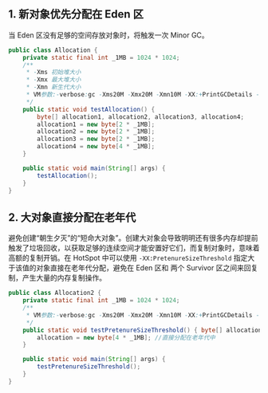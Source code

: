 ## 1. 新对象优先分配在 Eden 区

当 Eden 区没有足够的空间存放对象时，将触发一次 Minor GC。

```java
public class Allocation {
    private static final int _1MB = 1024 * 1024;
    /**
     * -Xms 初始堆大小
     * -Xmx 最大堆大小
     * -Xmn 新生代大小
     * VM参数:-verbose:gc -Xms20M -Xmx20M -Xmn10M -XX:+PrintGCDetails -XX:SurvivorRatio=8
     */
    public static void testAllocation() {
        byte[] allocation1, allocation2, allocation3, allocation4;
        allocation1 = new byte[2 * _1MB];
        allocation2 = new byte[2 * _1MB];
        allocation3 = new byte[2 * _1MB];
        allocation4 = new byte[4 * _1MB];
    }

    public static void main(String[] args) {
        testAllocation();
    }
}
```

## 2. 大对象直接分配在老年代

避免创建“朝生夕灭”的“短命大对象”。创建大对象会导致明明还有很多内存却提前触发了垃圾回收，以获取足够的连续空间才能安置好它们，而复制对象时，意味着高额的复制开销。在 HotSpot 中可以使用 `-XX:PretenureSizeThreshold` 指定大于该值的对象直接在老年代分配，避免在 Eden 区和 两个 Survivor 区之间来回复制，产生大量的内存复制操作。
 
```java
public class Allocation2 {
    private static final int _1MB = 1024 * 1024;
    /**
     * VM参数:-verbose:gc -Xms20M -Xmx20M -Xmn10M -XX:+PrintGCDetails -XX:SurvivorRatio=8 * -XX:PretenureSizeThreshold=3145728
     */
    public static void testPretenureSizeThreshold() { byte[] allocation;
        allocation = new byte[4 * _1MB]; //直接分配在老年代中
    }

    public static void main(String[] args) {
        testPretenureSizeThreshold();
    }
}
```
